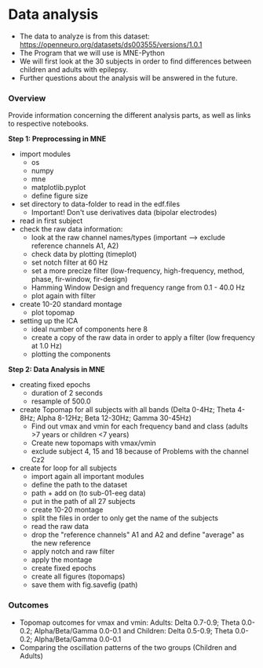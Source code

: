 # Data analysis


- The data to analyze is from this dataset: https://openneuro.org/datasets/ds003555/versions/1.0.1
- The Program that we will use is MNE-Python 
- We will first look at the 30 subjects in order to find differences between children and adults with epilepsy. 
- Further questions about the analysis will be answered in the future. 

### Overview

Provide information concerning the different analysis parts, as well as links to respective notebooks.

**Step 1: Preprocessing in MNE**
- import modules
  - os
  - numpy
  - mne
  - matplotlib.pyplot
  - define figure size
- set directory to data-folder to read in the edf.files
  - Important! Don't use derivatives data (bipolar electrodes)
- read in first subject
- check the raw data information: 
  - look at the raw channel names/types (important --> exclude reference channels A1, A2)
  - check data by plotting (timeplot)
  - set notch filter at 60 Hz
  - set a more precize filter (low-frequency, high-frequency, method, phase, fir-window, fir-design)
   - Hamming Window Design and frequency range from 0.1 - 40.0 Hz
  - plot again with filter 
- create 10-20 standard montage
  - plot topomap 
- setting up the ICA
  - ideal number of components here 8
  - create a copy of the raw data in order to apply a filter (low frequency at 1.0 Hz)
  - plotting the components

**Step 2: Data Analysis in MNE**
- creating fixed epochs 
  - duration of 2 seconds
  - resample of 500.0
- create Topomap for all subjects with all bands (Delta 0-4Hz; Theta 4-8Hz; Alpha 8-12Hz; Beta 12-30Hz; Gamma 30-45Hz)
  - Find out vmax and vmin for each frequency band and class (adults >7 years or children <7 years)
  - Create new topomaps with vmax/vmin 
  - exclude subject 4, 15 and 18 because of Problems with the channel Cz2
- create for loop for all subjects
  - import again all important modules
  - define the path to the dataset
  - path + add on (to sub-01-eeg data)
  - put in the path of all 27 subjects 
  - create 10-20 montage
  - split the files in order to only get the name of the subjects
  - read the raw data
  - drop the "reference channels" A1 and A2 and define "average" as the new reference 
  - apply notch and raw filter
  - apply the montage
  - create fixed epochs
  - create all figures (topomaps)
  - save them with fig.savefig (path)


### Outcomes

- Topomap outcomes for vmax and vmin: Adults: Delta 0.7-0.9; Theta 0.0-0.2; Alpha/Beta/Gamma 0.0-0.1 and Children: Delta 0.5-0.9; Theta 0.0-0.2; Alpha/Beta/Gamma 0.0-0.1
- Comparing the oscillation patterns of the two groups (Children and Adults)
